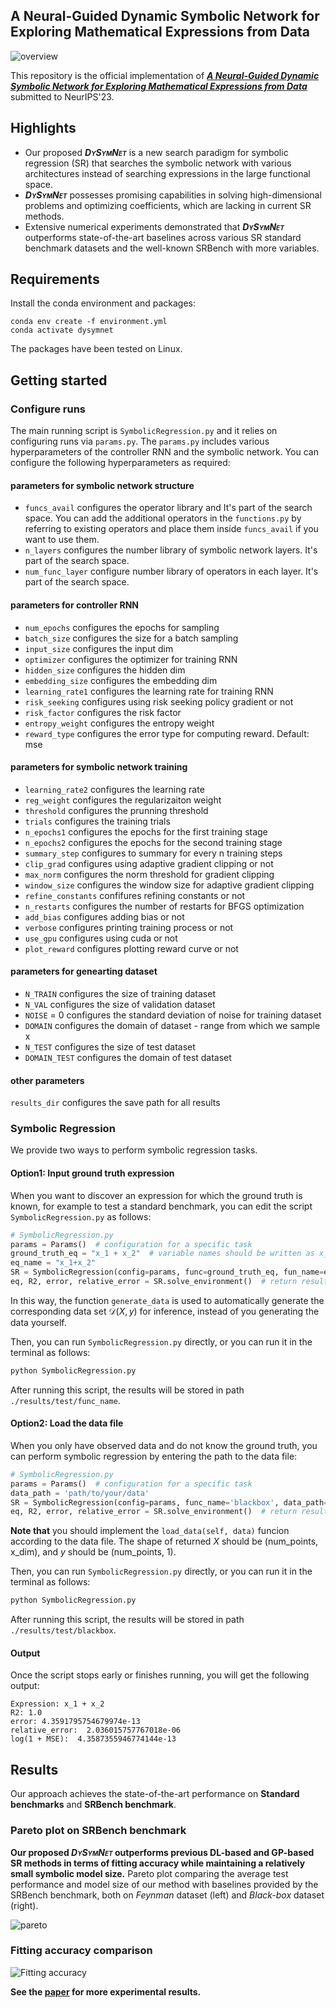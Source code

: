 ## A Neural-Guided Dynamic Symbolic Network for Exploring Mathematical Expressions from Data

![overview](img/Overview.png)

This repository is the official implementation of [***A Neural-Guided Dynamic Symbolic Network for Exploring Mathematical Expressions from Data***](https://openreview.net/forum?id=pTmrk4XPFx) submitted to NeurIPS'23.

## Highlights

- Our proposed ***<span style="font-variant: small-caps;">DySymNet</span>*** is a new search paradigm for symbolic regression (SR) that searches the symbolic network with various architectures instead of searching expressions in the large functional space.
- ***<span style="font-variant: small-caps;">DySymNet</span>*** possesses promising capabilities in solving high-dimensional problems and optimizing coefficients, which are lacking in current SR methods.
- Extensive numerical experiments demonstrated that ***<span style="font-variant: small-caps;">DySymNet</span>*** outperforms state-of-the-art baselines across various SR standard benchmark datasets and the well-known SRBench with more variables.

## Requirements

Install the conda environment and packages:

```setup
conda env create -f environment.yml
conda activate dysymnet
```

The packages have been tested on Linux.

## Getting started

### Configure runs

The main running script is `SymbolicRegression.py` and it relies on configuring runs via `params.py`. The `params.py` includes various hyperparameters of the controller RNN and the symbolic network. You can configure the following hyperparameters as required:

#### parameters for symbolic network structure

- `funcs_avail`  configures the operator library and It's part of the search space. You can add the additional operators in the `functions.py` by referring to existing operators and place them inside `funcs_avail`  if you want to use them.
- `n_layers` configures the number library of symbolic network layers. It's part of the search space.
- `num_func_layer` configure number library of operators in each layer. It's part of the search space.

#### parameters for controller RNN

- `num_epochs`  configures the epochs for sampling
- `batch_size`  configures the size for a batch sampling
- `input_size`  configures the input dim
- `optimizer`  configures the optimizer for training RNN
- `hidden_size`  configures the hidden dim
- `embedding_size`  configures the embedding dim
- `learning_rate1`  configures the learning rate for training RNN
- `risk_seeking`  configures using risk seeking policy gradient or not
- `risk_factor`  configures the risk factor
- `entropy_weight`  configures the entropy weight
- `reward_type`  configures the error type for computing reward. Default: mse

#### parameters for symbolic network training

- `learning_rate2` configures the learning rate
- `reg_weight`  configures the regularizaiton weight
- `threshold`  configures the prunning threshold
- `trials`  configures the training trials
- `n_epochs1`  configures the epochs for the first training stage
- `n_epochs2`  configures the epochs for the second training stage
- `summary_step`  configures to summary for every n training steps
- `clip_grad`  configures using adaptive gradient clipping or not
- `max_norm` configures the norm threshold for gradient clipping
- `window_size`  configures the window size for adaptive gradient clipping
- `refine_constants`  confifures refining constants or not
- `n_restarts`  configures the number of restarts for BFGS optimization
- `add_bias`  configures adding bias or not
- `verbose`  configures printing training process or not
- `use_gpu`  configures using cuda or not
- `plot_reward`  configures plotting reward curve or not

#### parameters for genearting dataset

- `N_TRAIN`  configures the size of training dataset
- `N_VAL`  configures the size of validation dataset
- `NOISE` = 0  configures the standard deviation of noise for training dataset
- `DOMAIN`  configures the domain of dataset - range from which we sample x
- `N_TEST`  configures the size of test dataset
- `DOMAIN_TEST`  configures the domain of test dataset

#### other parameters

`results_dir` configures the save path for all results

### Symbolic Regression

We provide two ways to perform symbolic regression tasks.

#### Option1: Input ground truth expression

When you want to discover an expression for which the ground truth is known, for example to test a standard benchmark, you can edit the script `SymbolicRegression.py`  as follows:

```python
# SymbolicRegression.py
params = Params()  # configuration for a specific task
ground_truth_eq = "x_1 + x_2"  # variable names should be written as x_i, where i>=1.
eq_name = "x_1+x_2"
SR = SymbolicRegression(config=params, func=ground_truth_eq, fun_name=eq_name)  # A new folder named "func_name" will be created to store the result files.
eq, R2, error, relative_error = SR.solve_environment()  # return results
```

In this way, the function `generate_data` is used to automatically generate the corresponding data set $\mathcal{D}(X, y)$ for inference, instead of you generating the data yourself.

Then, you can run `SymbolicRegression.py` directly, or you can run it in the terminal as follows:

```python
python SymbolicRegression.py
```

After running this script, the results will be stored in path `./results/test/func_name`.

#### Option2: Load the data file

When you only have observed data and do not know the ground truth, you can perform symbolic regression by entering the path to the data file:

```python
# SymbolicRegression.py
params = Params()  # configuration for a specific task
data_path = 'path/to/your/data'
SR = SymbolicRegression(config=params, func_name='blackbox', data_path=data_path)  # you can rename the func_name as any other you want.
eq, R2, error, relative_error = SR.solve_environment()  # return results
```

**Note that** you should implement the `load_data(self, data)` funcion according to the data file. The shape  of returned $X$ should be (num_points, x_dim), and $y$ should be (num_points, 1).

Then, you can run `SymbolicRegression.py` directly, or you can run it in the terminal as follows:

```python
python SymbolicRegression.py
```

After running this script, the results will be stored in path `./results/test/blackbox`.

#### Output

Once the script stops early or finishes running, you will get the following output:

```
Expression: x_1 + x_2
R2: 1.0
error: 4.3591795754679974e-13
relative_error:  2.036015757767018e-06
log(1 + MSE):  4.3587355946774144e-13
```



## Results

Our approach achieves the state-of-the-art  performance on **Standard benchmarks** and **SRBench benchmark**.

### Pareto plot on SRBench benchmark

**Our proposed *<span style="font-variant: small-caps;">DySymNet</span>* outperforms previous DL-based and GP-based SR methods in terms of fitting accuracy while maintaining a relatively small symbolic model size.** Pareto plot comparing the average test performance and model size of our method with baselines provided by the SRBench benchmark, both on *Feynman* dataset (left) and *Black-box* dataset (right).

![pareto](img/Pareto_DySymNet.png)

### Fitting accuracy comparison

![Fitting accuracy](img/Fitting_accuracy.png)

**See the [paper](https://openreview.net/forum?id=pTmrk4XPFx) for more experimental results.**
